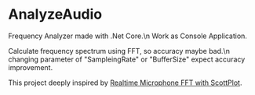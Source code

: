 # AnalyzeAudio
Frequency Analyzer made with .Net Core.\n
Work as Console Application.

Calculate frequency spectrum using FFT, so accuracy maybe bad.\n
changing parameter of "SampleingRate" or "BufferSize" expect accuracy improvement.

This project deeply inspired by [Realtime Microphone FFT with ScottPlot](https://github.com/swharden/Csharp-Data-Visualization/tree/master/projects/18-09-19_microphone_FFT_revisited).
